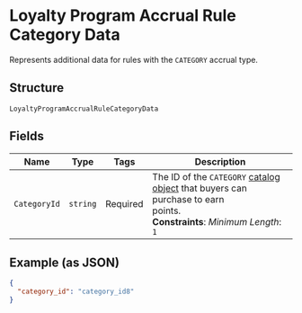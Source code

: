 
# Loyalty Program Accrual Rule Category Data

Represents additional data for rules with the `CATEGORY` accrual type.

## Structure

`LoyaltyProgramAccrualRuleCategoryData`

## Fields

| Name | Type | Tags | Description |
|  --- | --- | --- | --- |
| `CategoryId` | `string` | Required | The ID of the `CATEGORY` [catalog object](/doc/models/catalog-object.md) that buyers can purchase to earn<br>points.<br>**Constraints**: *Minimum Length*: `1` |

## Example (as JSON)

```json
{
  "category_id": "category_id8"
}
```

